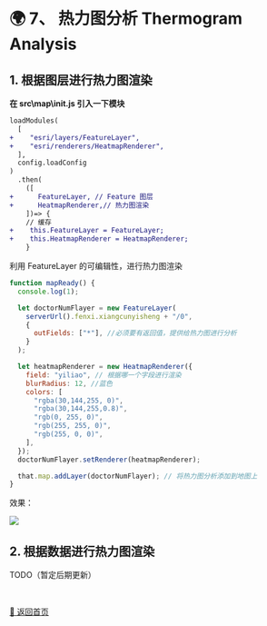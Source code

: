 # 🌍 7、 热力图分析 Thermogram Analysis

## 1.  根据图层进行热力图渲染

**在 src\map\init.js 引入一下模块**

```diff
loadModules(
  [
+    "esri/layers/FeatureLayer",
+    "esri/renderers/HeatmapRenderer",
  ],
  config.loadConfig
)
  .then(
    ([
+      FeatureLayer, // Feature 图层
+      HeatmapRenderer,// 热力图渲染
    ])=> {
    // 缓存
+    this.FeatureLayer = FeatureLayer;
+    this.HeatmapRenderer = HeatmapRenderer;
    }
```

利用 FeatureLayer 的可编辑性，进行热力图渲染

```javascript
function mapReady() {
  console.log(1);

  let doctorNumFlayer = new FeatureLayer(
    serverUrl().fenxi.xiangcunyisheng + "/0",
    {
      outFields: ["*"], //必须要有返回值，提供给热力图进行分析
    }
  );

  let heatmapRenderer = new HeatmapRenderer({
    field: "yiliao", // 根据哪一个字段进行渲染
    blurRadius: 12, //蓝色
    colors: [
      "rgba(30,144,255, 0)",
      "rgba(30,144,255,0.8)",
      "rgb(0, 255, 0)",
      "rgb(255, 255, 0)",
      "rgb(255, 0, 0)",
    ],
  });
  doctorNumFlayer.setRenderer(heatmapRenderer);

  that.map.addLayer(doctorNumFlayer); // 将热力图分析添加到地图上
}
```

效果：

![](https://luckrain7.github.io/arcgis-api-for-javascript-vue/Demo-7/heatmap.png)

## 2.  根据数据进行热力图渲染

TODO（暂定后期更新）



<br>

[🚀 返回首页](https://github.com/LuckRain7/arcgis-api-for-javascript-vue)

